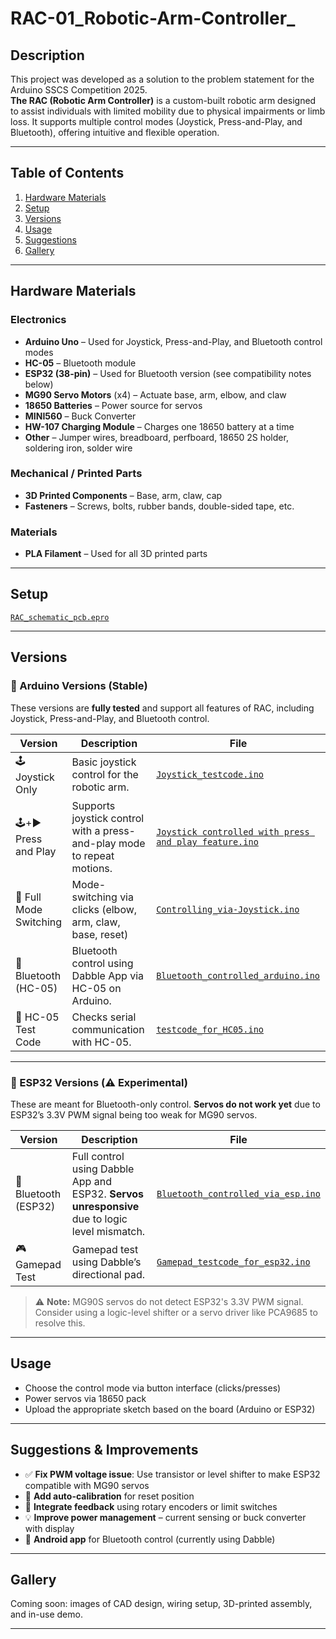 # RAC-01_Robotic-Arm-Controller_

## Description
This project was developed as a solution to the problem statement for the Arduino SSCS Competition 2025.  
**The RAC (Robotic Arm Controller)** is a custom-built robotic arm designed to assist individuals with limited mobility due to physical impairments or limb loss. It supports multiple control modes (Joystick, Press-and-Play, and Bluetooth), offering intuitive and flexible operation.

---

## Table of Contents
1. [Hardware Materials](#hardware-materials)
2. [Setup](#setup)
3. [Versions](#versions)
4. [Usage](#usage)
5. [Suggestions](#suggestions)
6. [Gallery](#gallery)

---

## Hardware Materials

### Electronics
- **Arduino Uno** – Used for Joystick, Press-and-Play, and Bluetooth control modes
- **HC-05** – Bluetooth module
- **ESP32 (38-pin)** – Used for Bluetooth version (see compatibility notes below)
- **MG90 Servo Motors** (x4) – Actuate base, arm, elbow, and claw
- **18650 Batteries** – Power source for servos
- **MINI560** – Buck Converter
- **HW-107 Charging Module** – Charges one 18650 battery at a time
- **Other** – Jumper wires, breadboard, perfboard, 18650 2S holder, soldering iron, solder wire

### Mechanical / Printed Parts
- **3D Printed Components** – Base, arm, claw, cap
- **Fasteners** – Screws, bolts, rubber bands, double-sided tape, etc.

### Materials
- **PLA Filament** – Used for all 3D printed parts

---

## Setup
[`RAC_schematic_pcb.epro`](RAC_schematic_pcb.epro)

---

## Versions

### 🔹 Arduino Versions (Stable)
These versions are **fully tested** and support all features of RAC, including Joystick, Press-and-Play, and Bluetooth control.

| Version | Description | File |
|---------|-------------|------|
| 🕹️ Joystick Only | Basic joystick control for the robotic arm. | [`Joystick_testcode.ino`](Joystick_testcode.ino) |
| 🕹️+▶️ Press and Play | Supports joystick control with a press-and-play mode to repeat motions. | [`Joystick controlled with press and play feature.ino`](Joystick%20controlled%20with%20press%20and%20play%20feature.ino) |
| 🔄 Full Mode Switching | Mode-switching via clicks (elbow, arm, claw, base, reset) | [`Controlling_via-Joystick.ino`](Controlling_via-Joystick.ino) |
| 📱 Bluetooth (HC-05) | Bluetooth control using Dabble App via HC-05 on Arduino. | [`Bluetooth_controlled_arduino.ino`](Bluetooth_controlled_arduino.ino) |
| 📶 HC-05 Test Code | Checks serial communication with HC-05. | [`testcode_for_HC05.ino`](testcode_for_HC05.ino) |

---

### 🔸 ESP32 Versions (⚠️ Experimental)
These are meant for Bluetooth-only control. **Servos do not work yet** due to ESP32’s 3.3V PWM signal being too weak for MG90 servos.

| Version | Description | File |
|---------|-------------|------|
| 📱 Bluetooth (ESP32) | Full control using Dabble App and ESP32. **Servos unresponsive** due to logic level mismatch. | [`Bluetooth_controlled_via_esp.ino`](Bluetooth_controlled_via_esp.ino) |
| 🎮 Gamepad Test | Gamepad test using Dabble’s directional pad. | [`Gamepad_testcode_for_esp32.ino`](Gamepad_testcode_for_esp32.ino) |

> ⚠️ **Note:** MG90S servos do not detect ESP32's 3.3V PWM signal. Consider using a logic-level shifter or a servo driver like PCA9685 to resolve this.


---

## Usage
- Choose the control mode via button interface (clicks/presses)
- Power servos via 18650 pack
- Upload the appropriate sketch based on the board (Arduino or ESP32)

---

## Suggestions & Improvements

- ✅ **Fix PWM voltage issue**: Use transistor or level shifter to make ESP32 compatible with MG90 servos
- 🔄 **Add auto-calibration** for reset position
- 🧠 **Integrate feedback** using rotary encoders or limit switches
- 💡 **Improve power management** – current sensing or buck converter with display
- 📱 **Android app** for Bluetooth control (currently using Dabble)

---

## Gallery
Coming soon: images of CAD design, wiring setup, 3D-printed assembly, and in-use demo.

---

